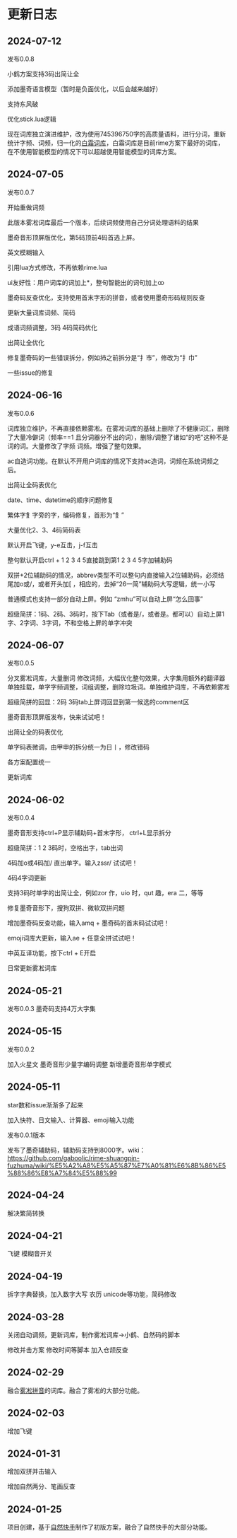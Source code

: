 # 更新日志

## 2024-07-12

发布0.0.8

小鹤方案支持3码出简让全

添加墨奇语言模型（暂时是负面优化，以后会越来越好）

支持东风破

优化stick.lua逻辑

现在词库独立演进维护，改为使用745396750字的高质量语料，进行分词，重新统计字频、词频，归一化的[白霜词库](https://github.com/gaboolic/rime-frost)，白霜词库是目前rime方案下最好的词库，在不使用智能模型的情况下可以超越使用智能模型的词库方案。

## 2024-07-05

发布0.0.7

开始重做词频

此版本雾凇词库最后一个版本，后续词频使用自己分词处理语料的结果

墨奇音形顶屏版优化，第5码顶前4码首选上屏。

英文模糊输入

引用lua方式修改，不再依赖rime.lua

ui友好性：用户词库的词加上*，整句智能出的词句加上𑄗

墨奇码反查优化，支持使用首末字形的拼音，或者使用墨奇形码规则反查

更新大量词库词频、简码

成语词频调整，3码 4码简码优化

出简让全优化

修复墨奇码的一些错误拆分，例如㧊之前拆分是“扌巿”，修改为“扌巾”

一些issue的修复

## 2024-06-16

发布0.0.6

词库独立维护，不再直接依赖雾凇。在雾凇词库的基础上删除了不健康词汇，删除了大量冷僻词（频率==1 且分词器分不出的词），删除/调整了诸如“的吧”这种不是词的词。大量修改了字频 词频。增强了整句效果。

ac自造词功能。在默认不开用户词库的情况下支持ac造词，词频在系统词频之后。

出简让全码表优化

date、time、datetime的顺序问题修复

繁体字飠字旁的字，编码修复，首形为“飠”

大量优化2、3、4码简码表

默认开启飞键，y-e互击，j-f互击

整句默认开启ctrl + 1 2 3 4 5直接跳到第1 2 3 4 5字加辅助码

双拼+2位辅助码的情况，abbrev类型不可以整句内直接输入2位辅助码，必须结尾加o或/，或者开头加[ ，相应的，去掉“26一简”辅助码大写逻辑，统一小写

普通模式也支持一部分自动上屏。例如 “zmhu”可以自动上屏“怎么回事”

超级简拼：1码、2码、3码时，按下Tab（或者是/，或者是。都可以）自动上屏1字、2字词、3字词，不和空格上屏的单字冲突

## 2024-06-07

发布0.0.5

分叉雾凇词库，大量删词 修改词频，大幅优化整句效果，大字集用额外的翻译器单独挂载，单字字频调整，词组调整，删除垃圾词。单独维护词库，不再依赖雾凇

超级简拼的回显：2码 3码tab上屏词回显到第一候选的comment区

墨奇音形顶屏版发布，快来试试吧！

出简让全的码表优化

单字码表微调，由甲申的拆分统一为日丨，修改错码

各方案配置统一

更新词库

## 2024-06-02

发布0.0.4

墨奇音形支持ctrl+P显示辅助码+首末字形， ctrl+L显示拆分

超级简拼：1 2 3码时，空格出字，tab出词

4码加o或4码加/ 直出单字。输入zssr/ 试试吧！

4码4字词更新

支持3码时单字的出简让全，例如zor 作，uio 时，qut 趣，era 二，等等

修复墨奇音形下，搜狗双拼、微软双拼问题

增加墨奇码反查功能，输入amq + 墨奇码的首末码试试吧！

emoji词库大更新，输入ae + 任意全拼试试吧！

中英互译功能，按下ctrl + E开启

日常更新雾凇词库

## 2024-05-21

发布0.0.3 墨奇码支持4万大字集

## 2024-05-15

发布0.0.2

加入火星文 墨奇音形少量字编码调整 新增墨奇音形单字模式

## 2024-05-11

star数和issue渐渐多了起来

加入快符、日文输入、计算器、emoji输入功能

发布0.0.1版本

发布了墨奇辅助码，辅助码支持到8000字。wiki：<https://github.com/gaboolic/rime-shuangpin-fuzhuma/wiki/%E5%A2%A8%E5%A5%87%E7%A0%81%E6%8B%86%E5%88%86%E8%A7%84%E5%88%99>

## 2024-04-24

解决繁简转换

## 2024-04-21

飞键 模糊音开关

## 2024-04-19

拆字字典替换，加入数字大写 农历 unicode等功能，简码修改

## 2024-03-28

关闭自动调频，更新词库，制作雾凇词库->小鹤、自然码的脚本

修改并击方案 修改时间等脚本 加入仓颉反查

## 2024-02-29

融合[雾凇拼音](https://github.com/iDvel/rime-ice)的词库。融合了雾凇的大部分功能。

## 2024-02-03

增加飞键

## 2024-01-31

增加双拼并击输入

增加自然两分、笔画反查

## 2024-01-25

项目创建，基于[自然快手](https://github.com/functoreality/rime-flypy-zrmfast)制作了初版方案，融合了自然快手的大部分功能。
